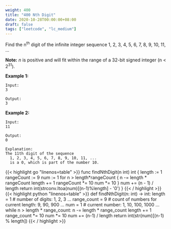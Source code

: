 ```yaml
---
weight: 400
title: "400 Nth Digit"
date: 2020-10-28T00:00:00+08:00
draft: false
tags: ["leetcode", "lc_medium"]
---
```


Find the n<sup>th</sup> digit of the infinite integer sequence 1, 2, 3, 4, 5, 6, 7, 8, 9, 10, 11, ...

**Note:**
_n_ is positive and will fit within the range of a 32-bit signed integer (n < 2<sup>31</sup>).

**Example 1:**
```
Input:
3

Output:
3
```
**Example 2:**
```
Input:
11

Output:
0

Explanation:
The 11th digit of the sequence
  1, 2, 3, 4, 5, 6, 7, 8, 9, 10, 11, ...
  is a 0, which is part of the number 10.
```

<div class="tabs"></div>
<div class="tab-content">
<div id="golang" class="lang">
{{< highlight go "linenos=table" >}}
func findNthDigit(n int) int {
	length := 1
	rangeCount := 9
	num := 1
	for n > length*rangeCount {
		n -= length * rangeCount
		length += 1
		rangeCount *= 10
		num *= 10
	}
	num += (n - 1) / length
	return int(strconv.Itoa(num)[(n-1)%length] - '0')
}
{{< / highlight >}}
</div>
<div id="python" class="lang">
{{< highlight python "linenos=table" >}}
def findNthDigit(n: int) -> int:
    length = 1       # number of digits: 1, 2, 3 ...
    range_count = 9  # count of numbers for current length: 9, 90, 900 ...
    num = 1          # current number: 1, 10, 100, 1000 ...
    while n > length * range_count:
        n -= length * range_count
        length += 1
        range_count *= 10
        num *= 10
    num += (n-1) / length
    return int(str(num)[(n-1) % length])
{{< / highlight >}}
</div>
</div>
